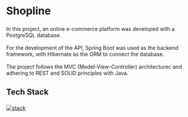 <h1 align="left">Shopline</h1>

###

<p align="left">In this project, an online e-commerce platform was developed with a PostgreSQL database.<br><br>For the development of the API, Spring Boot was used as the backend framework, with Hibernate as the ORM to connect the database.<br><br>The project follows the MVC (Model-View-Controller) architecturec and adhering to REST and SOLID principles with Java.</p>

###

<h2 align="left">Tech Stack</h2>

###

[![stack](https://skillicons.dev/icons?i=java,spring,hibernate,postgres&theme=dark&height=120)](https://skillicons.dev)
